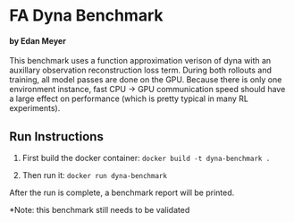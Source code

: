 # FA Dyna Benchmark
#### by Edan Meyer

This benchmark uses a function approximation verison of dyna with an auxillary observation reconstruction loss term. During both rollouts and training, all model passes are done on the GPU. Because there is only one environment instance, fast CPU -> GPU communication speed should have a large effect on performance (which is pretty typical in many RL experiments).

## Run Instructions

1. First build the docker container:
`docker build -t dyna-benchmark .`

2. Then run it:
`docker run dyna-benchmark`

After the run is complete, a benchmark report will be printed.

*Note: this benchmark still needs to be validated